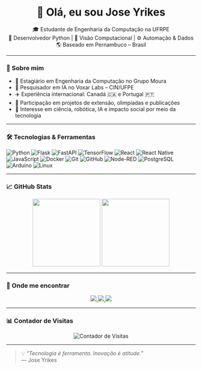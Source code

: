 <h1 align="center">👋 Olá, eu sou Jose Yrikes</h1>

<p align="center">
  🎓 Estudante de Engenharia da Computação na UFRPE <br>
  🐍 Desenvolvedor Python | 🔬 Visão Computacional | ⚙️ Automação & Dados <br>
  🌎 Baseado em Pernambuco – Brasil
</p>

---

### 🧠 Sobre mim

- 💼 Estagiário em Engenharia da Computação no Grupo Moura
- 🔬 Pesquisador em IA no Voxar Labs – CIN/UFPE
- ✈️ Experiência internacional: Canadá 🇨🇦 e Portugal 🇵🇹
- 🧠 Participação em projetos de extensão, olimpíadas e publicações
- 🚀 Interesse em ciência, robótica, IA e impacto social por meio da tecnologia

---

### 🛠️ Tecnologias & Ferramentas

![Python](https://img.shields.io/badge/Python-3776AB?style=for-the-badge&logo=python&logoColor=white)
![Flask](https://img.shields.io/badge/Flask-black?style=for-the-badge&logo=flask)
![FastAPI](https://img.shields.io/badge/FastAPI-009688?style=for-the-badge&logo=fastapi&logoColor=white)
![TensorFlow](https://img.shields.io/badge/TensorFlow-FF6F00?style=for-the-badge&logo=tensorflow&logoColor=white)
![React](https://img.shields.io/badge/React-61DAFB?style=for-the-badge&logo=react&logoColor=black)
![React Native](https://img.shields.io/badge/React_Native-20232A?style=for-the-badge&logo=react&logoColor=61DAFB)
![JavaScript](https://img.shields.io/badge/JavaScript-F7DF1E?style=for-the-badge&logo=javascript&logoColor=black)
![Docker](https://img.shields.io/badge/Docker-2496ED?style=for-the-badge&logo=docker&logoColor=white)
![Git](https://img.shields.io/badge/Git-F05032?style=for-the-badge&logo=git&logoColor=white)
![GitHub](https://img.shields.io/badge/GitHub-181717?style=for-the-badge&logo=github)
![Node-RED](https://img.shields.io/badge/Node--RED-BE0000?style=for-the-badge)
![PostgreSQL](https://img.shields.io/badge/PostgreSQL-336791?style=for-the-badge&logo=postgresql&logoColor=white)
![Arduino](https://img.shields.io/badge/Arduino-00979D?style=for-the-badge&logo=arduino&logoColor=white)
![Linux](https://img.shields.io/badge/Linux-FCC624?style=for-the-badge&logo=linux&logoColor=black)

---

### 📈 GitHub Stats

<p align="center">
  <img height="180em" src="https://github-readme-stats.vercel.app/api?username=jyrikes&show_icons=true&theme=radical&hide=contribs&count_private=true" />
  <img height="180em" src="https://github-readme-stats.vercel.app/api/top-langs/?username=jyrikes&layout=compact&theme=radical" />
</p>

---

### 🔗 Onde me encontrar

<p align="center">
  <a href="https://github.com/jyrikes" target="_blank">
    <img src="https://img.shields.io/badge/GitHub-jyrikes-181717?style=for-the-badge&logo=github">
  </a>
  <a href="https://www.linkedin.com/in/jose-yrikes/" target="_blank">
    <img src="https://img.shields.io/badge/LinkedIn-jose--yrikes-blue?style=for-the-badge&logo=linkedin">
  </a>
  <a href="mailto:jyrikes3@gmail.com">
    <img src="https://img.shields.io/badge/Email-jyrikes3@gmail.com-red?style=for-the-badge&logo=gmail">
  </a>
</p>

---

### 📊 Contador de Visitas

<p align="center">
  <img src="https://komarev.com/ghpvc/?username=jyrikes&style=flat-square&color=blue" alt="Contador de Visitas" />
</p>

---

> 💡 *“Tecnologia é ferramenta. Inovação é atitude.”*  
> — Jose Yrikes
